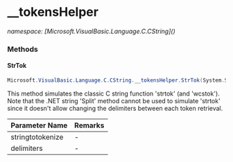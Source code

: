 ﻿# __tokensHelper
_namespace: [Microsoft.VisualBasic.Language.C.CString](<a href="#" onClick="load('/docs/Microsoft.VisualBasic.Language.C.CString/index.md')"></a>)_





### Methods

#### StrTok
```csharp
Microsoft.VisualBasic.Language.C.CString.__tokensHelper.StrTok(System.String,System.String)
```
This method simulates the classic C string function 'strtok' (and 'wcstok').
 Note that the .NET string 'Split' method cannot be used to simulate 'strtok' since
 it doesn't allow changing the delimiters between each token retrieval.

|Parameter Name|Remarks|
|--------------|-------|
|stringtotokenize|-|
|delimiters|-|



